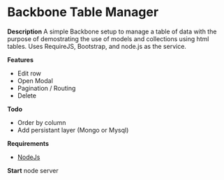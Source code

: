 Backbone Table Manager
==================================

**Description**
A simple Backbone setup to manage a table of data with the purpose of demostrating the use of models and collections using html tables.  Uses RequireJS, Bootstrap, and node.js as the service.

**Features**
- Edit row
- Open Modal
- Pagination / Routing
- Delete

**Todo**
- Order by column
- Add persistant layer (Mongo or Mysql)

**Requirements**

* [NodeJs](http://nodejs.org/download/)

**Start**
node server






